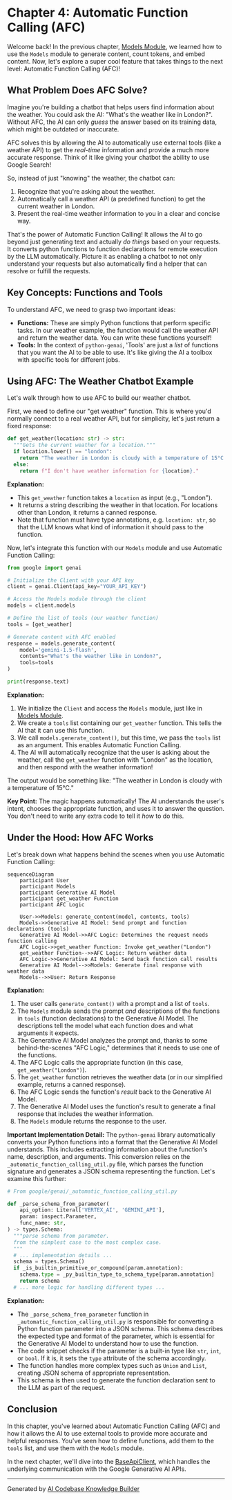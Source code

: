 # Chapter 4: Automatic Function Calling (AFC)

Welcome back! In the previous chapter, [Models Module](03_models_module.md), we learned how to use the `Models` module to generate content, count tokens, and embed content. Now, let's explore a super cool feature that takes things to the next level: Automatic Function Calling (AFC)!

## What Problem Does AFC Solve?

Imagine you're building a chatbot that helps users find information about the weather. You could ask the AI: "What's the weather like in London?".  Without AFC, the AI can only *guess* the answer based on its training data, which might be outdated or inaccurate.

AFC solves this by allowing the AI to automatically use external tools (like a weather API) to get the *real-time* information and provide a much more accurate response.  Think of it like giving your chatbot the ability to use Google Search!

So, instead of just "knowing" the weather, the chatbot can:

1.  Recognize that you're asking about the weather.
2.  Automatically call a weather API (a predefined function) to get the current weather in London.
3.  Present the real-time weather information to you in a clear and concise way.

That's the power of Automatic Function Calling! It allows the AI to go beyond just generating text and actually *do things* based on your requests. It converts python functions to function declarations for remote execution by the LLM automatically. Picture it as enabling a chatbot to not only understand your requests but also automatically find a helper that can resolve or fulfill the requests.

## Key Concepts: Functions and Tools

To understand AFC, we need to grasp two important ideas:

*   **Functions:** These are simply Python functions that perform specific tasks. In our weather example, the function would call the weather API and return the weather data. You can write these functions yourself!
*   **Tools:** In the context of `python-genai`, 'Tools' are just a *list* of functions that you want the AI to be able to use. It's like giving the AI a toolbox with specific tools for different jobs.

## Using AFC: The Weather Chatbot Example

Let's walk through how to use AFC to build our weather chatbot.

First, we need to define our "get weather" function.  This is where you'd normally connect to a real weather API, but for simplicity, let's just return a fixed response:

```python
def get_weather(location: str) -> str:
  """Gets the current weather for a location."""
  if location.lower() == "london":
    return "The weather in London is cloudy with a temperature of 15°C."
  else:
    return f"I don't have weather information for {location}."
```

**Explanation:**

*   This `get_weather` function takes a `location` as input (e.g., "London").
*   It returns a string describing the weather in that location. For locations other than London, it returns a canned response.
*   Note that function must have type annotations, e.g. `location: str`, so that the LLM knows what kind of information it should pass to the function.

Now, let's integrate this function with our `Models` module and use Automatic Function Calling:

```python
from google import genai

# Initialize the Client with your API key
client = genai.Client(api_key="YOUR_API_KEY")

# Access the Models module through the client
models = client.models

# Define the list of tools (our weather function)
tools = [get_weather]

# Generate content with AFC enabled
response = models.generate_content(
    model='gemini-1.5-flash',
    contents="What's the weather like in London?",
    tools=tools
)

print(response.text)
```

**Explanation:**

1.  We initialize the `Client` and access the `Models` module, just like in [Models Module](03_models_module.md).
2.  We create a `tools` list containing our `get_weather` function. This tells the AI that it can use this function.
3.  We call `models.generate_content()`, but this time, we pass the `tools` list as an argument. This enables Automatic Function Calling.
4.  The AI will automatically recognize that the user is asking about the weather, call the `get_weather` function with "London" as the location, and then respond with the weather information!

The output would be something like: "The weather in London is cloudy with a temperature of 15°C."

**Key Point:** The magic happens automatically! The AI understands the user's intent, chooses the appropriate function, and uses it to answer the question. You don't need to write any extra code to tell it *how* to do this.

## Under the Hood: How AFC Works

Let's break down what happens behind the scenes when you use Automatic Function Calling:

```mermaid
sequenceDiagram
    participant User
    participant Models
    participant Generative AI Model
    participant get_weather Function
    participant AFC Logic

    User->>Models: generate_content(model, contents, tools)
    Models->>Generative AI Model: Send prompt and function declarations (tools)
    Generative AI Model->>AFC Logic: Determines the request needs function calling
    AFC Logic->>get_weather Function: Invoke get_weather("London")
    get_weather Function-->>AFC Logic: Return weather data
    AFC Logic->>Generative AI Model: Send back function call results
    Generative AI Model-->>Models: Generate final response with weather data
    Models-->>User: Return Response
```

**Explanation:**

1.  The user calls `generate_content()` with a prompt and a list of `tools`.
2.  The `Models` module sends the prompt *and* descriptions of the functions in `tools` (function declarations) to the Generative AI Model.  The descriptions tell the model what each function does and what arguments it expects.
3.  The Generative AI Model analyzes the prompt and, thanks to some behind-the-scenes "AFC Logic," determines that it needs to use one of the functions.
4.  The AFC Logic calls the appropriate function (in this case, `get_weather("London")`).
5.  The `get_weather` function retrieves the weather data (or in our simplified example, returns a canned response).
6.  The AFC Logic sends the function's *result* back to the Generative AI Model.
7.  The Generative AI Model uses the function's result to generate a final response that includes the weather information.
8.  The `Models` module returns the response to the user.

**Important Implementation Detail:** The `python-genai` library automatically converts your Python functions into a format that the Generative AI Model understands. This includes extracting information about the function's name, description, and arguments. This conversion relies on the `_automatic_function_calling_util.py` file, which parses the function signature and generates a JSON schema representing the function. Let's examine this further:

```python
# From google/genai/_automatic_function_calling_util.py

def _parse_schema_from_parameter(
    api_option: Literal['VERTEX_AI', 'GEMINI_API'],
    param: inspect.Parameter,
    func_name: str,
) -> types.Schema:
  """parse schema from parameter.
  from the simplest case to the most complex case.
  """
  # ... implementation details ...
  schema = types.Schema()
  if _is_builtin_primitive_or_compound(param.annotation):
    schema.type = _py_builtin_type_to_schema_type[param.annotation]
    return schema
  # ... more logic for handling different types ...
```

**Explanation:**

*   The `_parse_schema_from_parameter` function in `_automatic_function_calling_util.py` is responsible for converting a Python function parameter into a JSON schema. This schema describes the expected type and format of the parameter, which is essential for the Generative AI Model to understand how to use the function.
*   The code snippet checks if the parameter is a built-in type like `str`, `int`, or `bool`. If it is, it sets the `type` attribute of the schema accordingly.
*   The function handles more complex types such as `Union` and `List`, creating JSON schema of appropriate representation.
*   This schema is then used to generate the function declaration sent to the LLM as part of the request.

## Conclusion

In this chapter, you've learned about Automatic Function Calling (AFC) and how it allows the AI to use external tools to provide more accurate and helpful responses. You've seen how to define functions, add them to the `tools` list, and use them with the `Models` module.

In the next chapter, we'll dive into the [BaseApiClient](05_baseapiclient.md), which handles the underlying communication with the Google Generative AI APIs.


---

Generated by [AI Codebase Knowledge Builder](https://github.com/The-Pocket/Tutorial-Codebase-Knowledge)